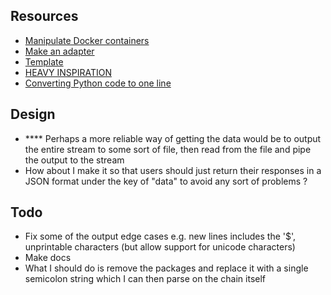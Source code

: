 ## Resources

-   [Manipulate Docker containers](https://www.npmjs.com/package/dockerode)
-   [Make an adapter](https://youtu.be/65NhO5xxSZc)
-   [Template](https://github.com/thodges-gh/CL-EA-NodeJS-Template/blob/master/app.js)
-   [HEAVY INSPIRATION](https://github.com/engineer-man/piston/blob/master/packages/python/3.9.4/build.sh)
-   [Converting Python code to one line](http://jagt.github.io/python-single-line-convert/)

## Design

-   \*\*\*\* Perhaps a more reliable way of getting the data would be to output the entire stream to some sort of file, then read from the file and pipe the output to the stream
-   How about I make it so that users should just return their responses in a JSON format under the key of "data" to avoid any sort of problems ?

## Todo

-   Fix some of the output edge cases e.g. new lines includes the '$', unprintable characters (but allow support for unicode characters)
-   Make docs
-   What I should do is remove the packages and replace it with a single semicolon string which I can then parse on the chain itself
